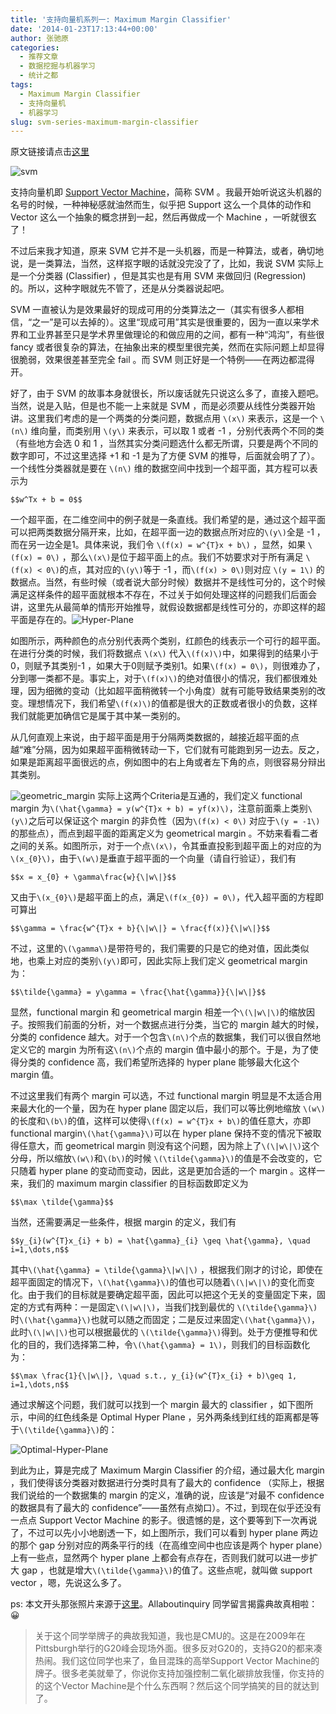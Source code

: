 ```yaml
---
title: '支持向量机系列一: Maximum Margin Classifier'
date: '2014-01-23T17:13:44+00:00'
author: 张驰原
categories:
  - 推荐文章
  - 数据挖掘与机器学习
  - 统计之都
tags:
  - Maximum Margin Classifier
  - 支持向量机
  - 机器学习
slug: svm-series-maximum-margin-classifier
---
```


原文链接请点击[这里](http://blog.pluskid.org/?p=632)
  
![svm](https://uploads.cosx.org/2014/01/svm.png)

支持向量机即 [Support Vector Machine](http://en.wikipedia.org/wiki/Support_vector_machine)，简称 SVM 。我最开始听说这头机器的名号的时候，一种神秘感就油然而生，似乎把 Support 这么一个具体的动作和 Vector 这么一个抽象的概念拼到一起，然后再做成一个 Machine ，一听就很玄了！

不过后来我才知道，原来 SVM 它并不是一头机器，而是一种算法，或者，确切地说，是一类算法，当然，这样抠字眼的话就没完没了了，比如，我说 SVM 实际上是一个分类器 (Classifier) ，但是其实也是有用 SVM 来做回归 (Regression) 的。所以，这种字眼就先不管了，还是从分类器说起吧。<!--more-->

SVM 一直被认为是效果最好的现成可用的分类算法之一（其实有很多人都相信，“之一”是可以去掉的）。这里“现成可用”其实是很重要的，因为一直以来学术界和工业界甚至只是学术界里做理论的和做应用的之间，都有一种“鸿沟”，有些很 fancy 或者很复杂的算法，在抽象出来的模型里很完美，然而在实际问题上却显得很脆弱，效果很差甚至完全 fail 。而 SVM 则正好是一个特例——在两边都混得开。

好了，由于 SVM 的故事本身就很长，所以废话就先只说这么多了，直接入题吧。当然，说是入贴，但是也不能一上来就是 SVM ，而是必须要从线性分类器开始讲。这里我们考虑的是一个两类的分类问题，数据点用 `\(x\)` 来表示，这是一个 `\(n\)` 维向量，而类别用 `\(y\)` 来表示，可以取 1 或者 -1 ，分别代表两个不同的类（有些地方会选 0 和 1 ，当然其实分类问题选什么都无所谓，只要是两个不同的数字即可，不过这里选择 +1 和 -1 是为了方便 SVM 的推导，后面就会明了了）。一个线性分类器就是要在 `\(n\)` 维的数据空间中找到一个超平面，其方程可以表示为
  
`$$w^Tx + b = 0$$`

一个超平面，在二维空间中的例子就是一条直线。我们希望的是，通过这个超平面可以把两类数据分隔开来，比如，在超平面一边的数据点所对应的`\(y\)`全是 -1 ，而在另一边全是1。具体来说，我们令 `\(f(x) = w^{T}x + b\)` ，显然，如果 `\(f(x) = 0\)` ，那么`\(x\)`是位于超平面上的点。我们不妨要求对于所有满足 `\(f(x) < 0\)`的点，其对应的`\(y\)`等于 -1 ，而`\(f(x) > 0\)`则对应 `\(y = 1\)` 的数据点。当然，有些时候（或者说大部分时候）数据并不是线性可分的，这个时候满足这样条件的超平面就根本不存在，不过关于如何处理这样的问题我们后面会讲，这里先从最简单的情形开始推导，就假设数据都是线性可分的，亦即这样的超平面是存在的。![Hyper-Plane](https://uploads.cosx.org/2014/01/Hyper-Plane.png)

如图所示，两种颜色的点分别代表两个类别，红颜色的线表示一个可行的超平面。在进行分类的时候，我们将数据点 `\(x\)` 代入`\(f(x)\)`中，如果得到的结果小于 0，则赋予其类别-1 ，如果大于0则赋予类别1。如果`\(f(x) = 0\)`，则很难办了，分到哪一类都不是。事实上，对于`\(f(x)\)`的绝对值很小的情况，我们都很难处理，因为细微的变动（比如超平面稍微转一个小角度）就有可能导致结果类别的改变。理想情况下，我们希望`\(f(x)\)`的值都是很大的正数或者很小的负数，这样我们就能更加确信它是属于其中某一类别的。

从几何直观上来说，由于超平面是用于分隔两类数据的，越接近超平面的点越“难”分隔，因为如果超平面稍微转动一下，它们就有可能跑到另一边去。反之，如果是距离超平面很远的点，例如图中的右上角或者左下角的点，则很容易分辩出其类别。

![geometric_margin](https://uploads.cosx.org/2014/01/geometric_margin.png) 实际上这两个Criteria是互通的，我们定义 functional margin 为`\(\hat{\gamma} = y(w^{T}x + b) = yf(x)\)`，注意前面乘上类别`\(y\)`之后可以保证这个 margin 的非负性（因为`\(f(x) < 0\)` 对应于`\(y = -1\)`的那些点），而点到超平面的距离定义为 geometrical margin 。不妨来看看二者之间的关系。如图所示，对于一个点`\(x\)`，令其垂直投影到超平面上的对应的为`\(x_{0}\)`，由于`\(w\)`是垂直于超平面的一个向量（请自行验证），我们有

`$$x = x_{0} + \gamma\frac{w}{\|w\|}$$`

又由于`\(x_{0}\)`是超平面上的点，满足`\(f(x_{0}) = 0\)`，代入超平面的方程即可算出
  
`$$\gamma = \frac{w^{T}x + b}{\|w\|} = \frac{f(x)}{\|w\|}$$`

不过，这里的`\(\gamma\)`是带符号的，我们需要的只是它的绝对值，因此类似地，也乘上对应的类别`\(y\)`即可，因此实际上我们定义 geometrical margin 为：
  
`$$\tilde{\gamma} = y\gamma = \frac{\hat{\gamma}}{\|w\|}$$`

显然，functional margin 和 geometrical margin 相差一个`\(\|w\|\)`的缩放因子。按照我们前面的分析，对一个数据点进行分类，当它的 margin 越大的时候，分类的 confidence 越大。对于一个包含`\(n\)`个点的数据集，我们可以很自然地定义它的 margin 为所有这`\(n\)`个点的 margin 值中最小的那个。于是，为了使得分类的 confidence 高，我们希望所选择的 hyper plane 能够最大化这个 margin 值。

不过这里我们有两个 margin 可以选，不过 functional margin 明显是不太适合用来最大化的一个量，因为在 hyper plane 固定以后，我们可以等比例地缩放 `\(w\)`的长度和`\(b\)`的值，这样可以使得`\(f(x) = w^{T}x + b\)`的值任意大，亦即 functional margin`\(\hat{\gamma}\)`可以在 hyper plane 保持不变的情况下被取得任意大，而 geometrical margin 则没有这个问题，因为除上了`\(\|w\|\)`这个分母，所以缩放`\(w\)`和`\(b\)`的时候 `\(\tilde{\gamma}\)`的值是不会改变的，它只随着 hyper plane 的变动而变动，因此，这是更加合适的一个 margin 。这样一来，我们的 maximum margin classifier 的目标函数即定义为
  
`$$\max \tilde{\gamma}$$`

当然，还需要满足一些条件，根据 margin 的定义，我们有
  
`$$y_{i}(w^{T}x_{i} + b) = \hat{\gamma}_{i} \geq \hat{\gamma}, \quad i=1,\dots,n$$`

其中`\(\hat{\gamma} = \tilde{\gamma}\|w\|\)` ，根据我们刚才的讨论，即使在超平面固定的情况下，`\(\hat{\gamma}\)`的值也可以随着`\(\|w\|\)`的变化而变化。由于我们的目标就是要确定超平面，因此可以把这个无关的变量固定下来，固定的方式有两种：一是固定`\(\|w\|\)`，当我们找到最优的 `\(\tilde{\gamma}\)`时`\(\hat{\gamma}\)`也就可以随之而固定；二是反过来固定`\(\hat{\gamma}\)`，此时`\(\|w\|\)`也可以根据最优的 `\(\tilde{\gamma}\)`得到。处于方便推导和优化的目的，我们选择第二种，令`\(\hat{\gamma} = 1\)`，则我们的目标函数化为：
  
`$$\max \frac{1}{\|w\|}, \quad s.t., y_{i}(w^{T}x_{i} + b)\geq 1, i=1,\dots,n$$`

通过求解这个问题，我们就可以找到一个 margin 最大的 classifier ，如下图所示，中间的红色线条是 Optimal Hyper Plane ，另外两条线到红线的距离都是等于`\(\tilde{\gamma}\)`的：

![Optimal-Hyper-Plane](https://uploads.cosx.org/2014/01/Optimal-Hyper-Plane.png)

到此为止，算是完成了 Maximum Margin Classifier 的介绍，通过最大化 margin ，我们使得该分类器对数据进行分类时具有了最大的 confidence （实际上，根据我们说给的一个数据集的 margin 的定义，准确的说，应该是“对最不 confidence 的数据具有了最大的 confidence”——虽然有点拗口）。不过，到现在似乎还没有一点点 Support Vector Machine 的影子。很遗憾的是，这个要等到下一次再说了，不过可以先小小地剧透一下，如上图所示，我们可以看到 hyper plane 两边的那个 gap 分别对应的两条平行的线（在高维空间中也应该是两个 hyper plane）上有一些点，显然两个 hyper plane 上都会有点存在，否则我们就可以进一步扩大 gap ，也就是增大`\(\tilde{\gamma}\)`的值了。这些点呢，就叫做 support vector ，嗯，先说这么多了。

ps: 本文开头那张照片来源于[这里](http://www.cs.cmu.edu/~bsettles/)。Allaboutinquiry 同学留言揭露典故真相啦： 😀

> 关于这个同学举牌子的典故我知道，我也是CMU的。这是在2009年在Pittsburgh举行的G20峰会现场外面。很多反对G20的，支持G20的都来凑热闹。我们这位同学也来了，鱼目混珠的高举Support Vector Machine的牌子。很多老美就晕了，你说你支持加强控制二氧化碳排放我懂，你支持的的这个Vector Machine是个什么东西啊？然后这个同学搞笑的目的就达到了。
